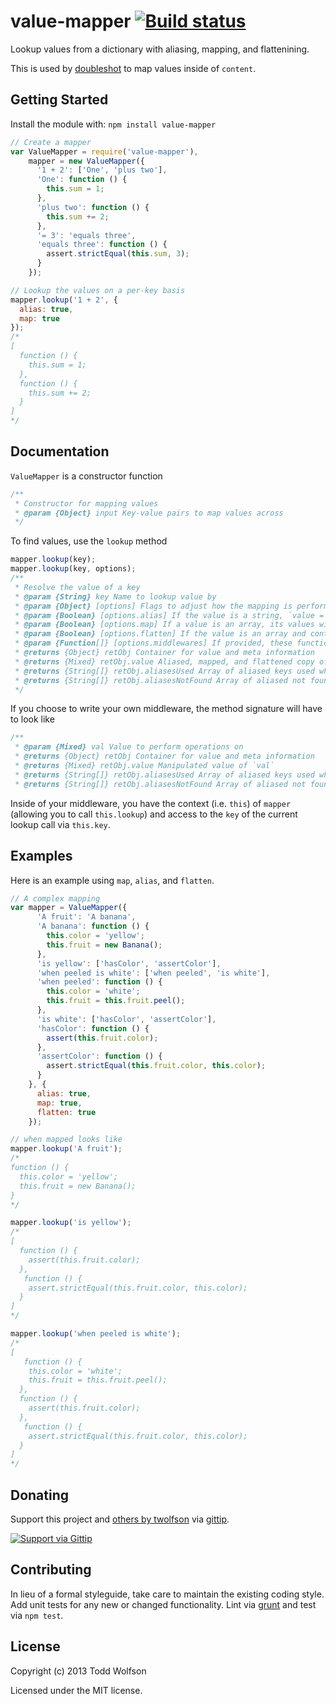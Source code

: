 # value-mapper [![Build status](https://travis-ci.org/twolfson/value-mapper.png?branch=master)](https://travis-ci.org/twolfson/value-mapper)

Lookup values from a dictionary with aliasing, mapping, and flattenining.

This is used by [doubleshot][doubleshot] to map values inside of `content`.

[doubleshot]: https://github.com/twolfson/doubleshot

## Getting Started
Install the module with: `npm install value-mapper`

```javascript
// Create a mapper
var ValueMapper = require('value-mapper'),
    mapper = new ValueMapper({
      '1 + 2': ['One', 'plus two'],
      'One': function () {
        this.sum = 1;
      },
      'plus two': function () {
        this.sum += 2;
      },
      '= 3': 'equals three',
      'equals three': function () {
        assert.strictEqual(this.sum, 3);
      }
    });

// Lookup the values on a per-key basis
mapper.lookup('1 + 2', {
  alias: true,
  map: true
});
/*
[
  function () {
    this.sum = 1;
  },
  function () {
    this.sum += 2;
  }
]
*/
```

## Documentation
`ValueMapper` is a constructor function

```js
/**
 * Constructor for mapping values
 * @param {Object} input Key-value pairs to map values across
 */
```

To find values, use the `lookup` method

```js
mapper.lookup(key);
mapper.lookup(key, options);
/**
 * Resolve the value of a key
 * @param {String} key Name to lookup value by
 * @param {Object} [options] Flags to adjust how the mapping is performed
 * @param {Boolean} [options.alias] If the value is a string, `value = input[value]`
 * @param {Boolean} [options.map] If a value is an array, its values will be processed via the aliasing proxy.
 * @param {Boolean} [options.flatten] If the value is an array and contains arrays, the array will be flattened.
 * @param {Function[]} [options.middlewares] If provided, these functions will be appended to the array of middlewares.
 * @returns {Object} retObj Container for value and meta information
 * @returns {Mixed} retObj.value Aliased, mapped, and flattened copy of `key`
 * @returns {String[]} retObj.aliasesUsed Array of aliased keys used while looking up
 * @returns {String[]} retObj.aliasesNotFound Array of aliased not found while looking up
 */
```

If you choose to write your own middleware, the method signature will have to look like

```js
/**
 * @param {Mixed} val Value to perform operations on
 * @returns {Object} retObj Container for value and meta information
 * @returns {Mixed} retObj.value Manipulated value of `val`
 * @returns {String[]} retObj.aliasesUsed Array of aliased keys used while looking up
 * @returns {String[]} retObj.aliasesNotFound Array of aliased not found while looking up
```

Inside of your middleware, you have the context (i.e. `this`) of `mapper` (allowing you to call `this.lookup`) and access to the `key` of the current lookup call via `this.key`.

## Examples
Here is an example using `map`, `alias`, and `flatten`.

```js
// A complex mapping
var mapper = ValueMapper({
      'A fruit': 'A banana',
      'A banana': function () {
        this.color = 'yellow';
        this.fruit = new Banana();
      },
      'is yellow': ['hasColor', 'assertColor'],
      'when peeled is white': ['when peeled', 'is white'],
      'when peeled': function () {
        this.color = 'white';
        this.fruit = this.fruit.peel();
      },
      'is white': ['hasColor', 'assertColor'],
      'hasColor': function () {
        assert(this.fruit.color);
      },
      'assertColor': function () {
        assert.strictEqual(this.fruit.color, this.color);
      }
    }, {
      alias: true,
      map: true,
      flatten: true
    });

// when mapped looks like
mapper.lookup('A fruit');
/*
function () {
  this.color = 'yellow';
  this.fruit = new Banana();
}
*/

mapper.lookup('is yellow');
/*
[
  function () {
    assert(this.fruit.color);
  },
   function () {
    assert.strictEqual(this.fruit.color, this.color);
  }
]
*/

mapper.lookup('when peeled is white');
/*
[
   function () {
    this.color = 'white';
    this.fruit = this.fruit.peel();
  },
  function () {
    assert(this.fruit.color);
  },
   function () {
    assert.strictEqual(this.fruit.color, this.color);
  }
]
*/
```

## Donating
Support this project and [others by twolfson][gittip] via [gittip][].

[![Support via Gittip][gittip-badge]][gittip]

[gittip-badge]: https://rawgithub.com/twolfson/gittip-badge/master/dist/gittip.png
[gittip]: https://www.gittip.com/twolfson/

## Contributing
In lieu of a formal styleguide, take care to maintain the existing coding style. Add unit tests for any new or changed functionality. Lint via [grunt](https://github.com/gruntjs/grunt) and test via `npm test`.

## License
Copyright (c) 2013 Todd Wolfson

Licensed under the MIT license.
